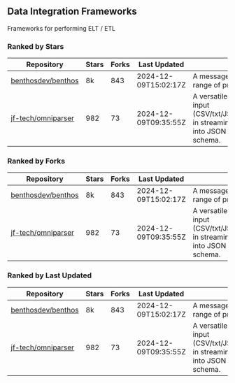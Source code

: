 ## Data Integration Frameworks

Frameworks for performing ELT / ETL

### Ranked by Stars

| Repository | Stars | Forks | Last Updated | Description | 
|------------|-------|-------|--------------|-------------|
| [benthosdev/benthos](https://github.com/benthosdev/benthos) | 8k | 843 | 2024-12-09T15:02:17Z |  A message streaming bridge between a range of protocols. |
| [jf-tech/omniparser](https://github.com/jf-tech/omniparser) | 982 | 73 | 2024-12-09T09:35:55Z |  A versatile ETL library that parses text input (CSV/txt/JSON/XML/EDI/X12/EDIFACT/etc) in streaming fashion and transforms data into JSON output using data-driven schema. |

### Ranked by Forks

| Repository | Stars | Forks | Last Updated | Description | 
|------------|-------|-------|--------------|-------------|
| [benthosdev/benthos](https://github.com/benthosdev/benthos) | 8k | 843 | 2024-12-09T15:02:17Z |  A message streaming bridge between a range of protocols. |
| [jf-tech/omniparser](https://github.com/jf-tech/omniparser) | 982 | 73 | 2024-12-09T09:35:55Z |  A versatile ETL library that parses text input (CSV/txt/JSON/XML/EDI/X12/EDIFACT/etc) in streaming fashion and transforms data into JSON output using data-driven schema. |

### Ranked by Last Updated

| Repository | Stars | Forks | Last Updated | Description | 
|------------|-------|-------|--------------|-------------|
| [benthosdev/benthos](https://github.com/benthosdev/benthos) | 8k | 843 | 2024-12-09T15:02:17Z |  A message streaming bridge between a range of protocols. |
| [jf-tech/omniparser](https://github.com/jf-tech/omniparser) | 982 | 73 | 2024-12-09T09:35:55Z |  A versatile ETL library that parses text input (CSV/txt/JSON/XML/EDI/X12/EDIFACT/etc) in streaming fashion and transforms data into JSON output using data-driven schema. |


